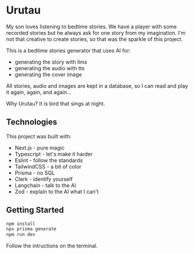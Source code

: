 # Urutau

My son loves listening to bedtime stories. We have a player with some recorded stories but he always ask for one story from my imagination. I'm not that creative to create stories, so that was the sparkle of this project.

This is a bedtime stories generator that uses AI for:

- generating the story with llms
- generating the audio with tts
- generating the cover image

All stories, audio and images are kept in a database, so I can read and play it again, again, and again...

Why Urutau? It is bird that sings at night.

## Technologies

This project was built with:

- Next.js - pure magic
- Typescript - let's make it harder
- Eslint - follow the standards
- TailwindCSS - a bit of color
- Prisma - no SQL
- Clerk - identify yourself
- Langchain - talk to the AI
- Zod - explain to the AI what I can't

## Getting Started

```bash
npm install
npx prisma generate
npm run dev
```

Follow the intructions on the terminal.
